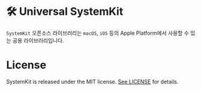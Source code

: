 # 🛠 Universal SystemKit

`SystemKit` 오픈소스 라이브러리는 `macOS`, `iOS` 등의 Apple Platform에서 사용할 수 있는 공용 라이브러리입니다.

# License

SystemKit is released under the MIT license. [See LICENSE](https://github.com/ChangYeop-Yang/Apple-SystemKit/blob/main/LICENSE) for details.
